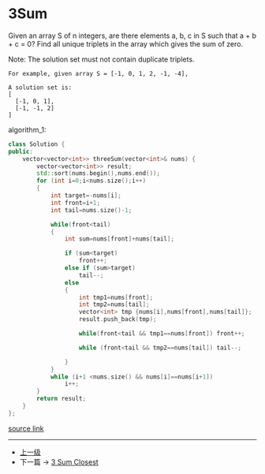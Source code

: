 # 3Sum

Given an array S of n integers, are there elements a, b, c in S such that a + b + c = 0? Find all unique triplets in the array which gives the sum of zero.

Note: The solution set must not contain duplicate triplets.

```
For example, given array S = [-1, 0, 1, 2, -1, -4],

A solution set is:
[
  [-1, 0, 1],
  [-1, -1, 2]
]

```


algorithm_1:
```c++
class Solution {
public:
    vector<vector<int>> threeSum(vector<int>& nums) {
        vector<vector<int>> result;
        std::sort(nums.begin(),nums.end());
        for (int i=0;i<nums.size();i++)
        {
            int target=-nums[i];
            int front=i+1;
            int tail=nums.size()-1;

            while(front<tail)
            {
                int sum=nums[front]+nums[tail];

                if (sum<target)
                    front++;
                else if (sum>target)
                    tail--;
                else
                {
                    int tmp1=nums[front];
                    int tmp2=nums[tail];
                    vector<int> tmp {nums[i],nums[front],nums[tail]};
                    result.push_back(tmp);

                    while(front<tail && tmp1==nums[front]) front++;

                    while (front<tail && tmp2==nums[tail]) tail--;

                }
            }
            while (i+1 <nums.size() && nums[i]==nums[i+1])
                i++;
        }
        return result;
    }
};
```

[source link](https://leetcode.com/problems/3sum/discuss/)


---
- [上一级](README.md)
- 下一篇 -> [3 Sum Closest](3sum_closest.md)
